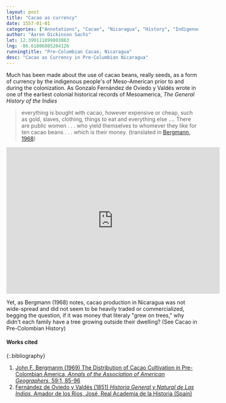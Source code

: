 ```yaml
---
layout: post
title: "Cacao as currency"
date: 1557-01-01
categories: ["Annotations", "Cacao", "Nicaragua", "History", "Indigenous", "Commerce"]
author: "Aaron Dickinson Sachs"
lat: 12.399111899803883
lng: -86.61806085264126
runningtitle: "Pre-Colombian Cacao, Nicaragua"
desc: "Cacao as Currency in Pre-Columbian Nicaragua"
---
```


Much has been made about the use of cacao beans, really seeds, as a form of currency by the indigenous people's of Meso-American prior to and during the colonization.  As Gonzalo Fernández de Oviedo y Valdés wrote in one of the earliest colonial historical records of Mesoamerica, *The General History of the Indies*
> everything is bought with cacao, however expensive or cheap, such as gold, slaves, clothing, things to eat and everything else .... There are public women . . . who yield themselves to whomever they like for ten cacao beans . . . which is their money.
(translated in [Bergmann, 1968](10.1111/j.1467-8306.1969.tb00659.x))
<iframe src="https://archive.org/details/gri_33125000607479/page/n49/mode/2up" width="560" height="384" frameborder="0" webkitallowfullscreen="true" mozallowfullscreen="true" allowfullscreen></iframe>

Yet, as Bergmann (1968) notes, cacao production in Nicaragua was not wide-spread and did not seem to be heavily traded or commercialized, begging the question, if it was money that literaly "grew on trees," why didn't each family have a tree growing outside their dwelling? (See Cacao in Pre-Colombian History)

#### Works cited

{:.bibliography}
1. [John F. Bergmanm (1969) The Distribution of Cacao Cultivation in Pre-Colombian America, *Annals of the Association of American Geographers*, 59:1, 85-96](10.1111/j.1467-8306.1969.tb00659.x)
2. [Fernández de Oviedo y Valdés (1851) *Historia General y Natural de Las Indias*, Amador de los Rios, José, Real Academia de la Historia (Spain)](https://archive.org/details/gri_33125000607479)
